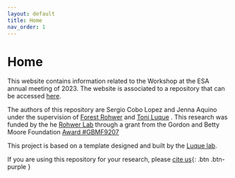 ```yaml
---
layout: default
title: Home
nav_order: 1
---
```


# Home

This website contains information related to the Workshop at the ESA annual meeting of 2023.
The website is associated to a repository that can be accessed [here](https://github.com/SergioCoboLopez/Workshop_ESA).

The authors of this repository are Sergio Cobo Lopez and Jenna Aquino under the supervision of [Forest Rohwer](https://coralandphage.org/people_forest.php) and [Toni Luque](https://scholar.google.com/citations?user=ytvnI68AAAAJ&hl=en)
. This research was funded by the he [Rohwer Lab](https://coralandphage.org/) through a grant from the Gordon and Betty Moore Foundation [Award #GBMF9207
 ](https://www.moore.org/grant-detail?grantId=GBMF9207)

This project is based on a template designed and built by the [Luque lab](https://www.luquelab.com).

If you are using this repository for your research, please [cite us](https://github.com/SergioCoboLopez/Workshop_ESA/blob/main/CITATION.cff){: .btn .btn-purple }
